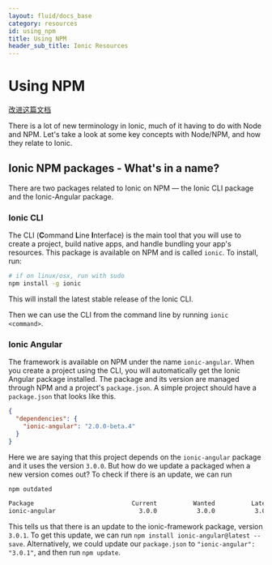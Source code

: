 ```yaml
---
layout: fluid/docs_base
category: resources
id: using_npm
title: Using NPM
header_sub_title: Ionic Resources
---
```


# Using NPM

<a class="improve-v2-docs" href='https://github.com/docschina/ionicframework.com/edit/cn/content/docs/developer-resources/using-npm/index.md'>
  改进这篇文档
</a>

There is a lot of new terminology in Ionic, much of it having to do with Node and NPM. Let's take a look at some key concepts with Node/NPM, and how they relate to Ionic.

## Ionic NPM packages - What's in a name?

There are two packages related to Ionic on NPM &mdash; the Ionic CLI package and the Ionic-Angular package.

### Ionic CLI

The CLI (**C**ommand **L**ine **I**nterface) is the main tool that you will use to create a project, build native apps, and handle bundling your app's resources. This package is available on NPM and is called `ionic`. To install, run:

```bash
# if on linux/osx, run with sudo
npm install -g ionic
```

This will install the latest stable release of the Ionic CLI.

Then we can use the CLI from the command line by running `ionic <command>`.


### Ionic Angular

The framework is available on NPM under the name `ionic-angular`. When you create a project using the CLI, you will automatically get the Ionic Angular package installed. The package and its version are managed through NPM and a project's `package.json`. A simple project should have a `package.json` that looks like this.


```json
{
  "dependencies": {
    "ionic-angular": "2.0.0-beta.4"
  }
}
```

Here we are saying that this project depends on the `ionic-angular` package and it uses the version `3.0.0`. But how do we update a packaged when a new version comes out? To check if there is an update, we can run

```bash
npm outdated

Package                           Current          Wanted          Latest     Location
ionic-angular                       3.0.0           3.0.0           3.0.1        myApp
```

This tells us that there is an update to the ionic-framework package, version `3.0.1`. To get this update, we can run `npm install ionic-angular@latest --save`. Alternatively, we could update our `package.json` to `"ionic-angular": "3.0.1"`, and then run `npm update`.
